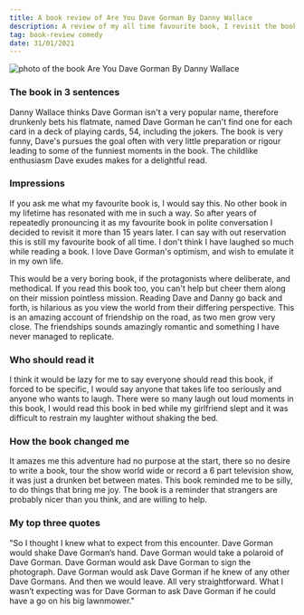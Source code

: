 ```yaml
---
title: A book review of Are You Dave Gorman By Danny Wallace
description: A review of my all time favourite book, I revisit the book for the first time in 15 years
tag: book-review comedy
date: 31/01/2021
---
```


![photo of the book Are You Dave Gorman By Danny Wallace](/are-you-dave-gorman.jpg)

### The book in 3 sentences

Danny Wallace thinks Dave Gorman isn't a very popular name, therefore drunkenly bets his flatmate, named Dave Gorman he can't find one for each card in a deck of playing cards, 54, including the jokers. The book is very funny, Dave's pursues the goal often with very little preparation or rigour leading to some of the funniest moments in the book. The childlike enthusiasm Dave exudes makes for a delightful read.

### Impressions

If you ask me what my favourite book is, I would say this.
No other book in my lifetime has resonated with me in such a way.
So after years of repeatedly pronouncing it as my favourite book in polite conversation I decided to revisit it more than 15 years later.
I can say with out reservation this is still my favourite book of all time.
I don't think I have laughed so much while reading a book.
I love Dave Gorman's optimism, and wish to emulate it in my own life.

This would be a very boring book, if the protagonists where deliberate, and methodical.
If you read this book too, you can't help but cheer them along on their mission pointless mission.
Reading Dave and Danny go back and forth, is hilarious as you view the world from their differing perspective.
This is an amazing account of friendship on the road, as two men grow very close.
The friendships sounds amazingly romantic and something I have never managed to replicate.

### Who should read it

I think it would be lazy for me to say everyone should read this book, if forced to be specific, I would say anyone that takes life too seriously and anyone who wants to laugh.
There were so many laugh out loud moments in this book, I would read this book in bed while my girlfriend slept and it was difficult to restrain my laughter without shaking the bed.

### How the book changed me

It amazes me this adventure had no purpose at the start, there so no desire to write a book, tour the show world wide or record a 6 part television show, it was just a drunken bet between mates. This book reminded me to be silly, to do things that bring me joy.
The book is a reminder that strangers are probably nicer than you think, and are willing to help.

### My top three quotes

"So I thought I knew what to expect from this encounter.
Dave Gorman would shake Dave Gorman’s hand. Dave Gorman would take a polaroid of Dave Gorman.
Dave Gorman would ask Dave Gorman to sign the photograph.
Dave Gorman would ask Dave Gorman if he knew of any other Dave Gormans.
And then we would leave. All very straightforward.
What I wasn’t expecting was for Dave Gorman to ask Dave Gorman if he could have a go on his big lawnmower."
